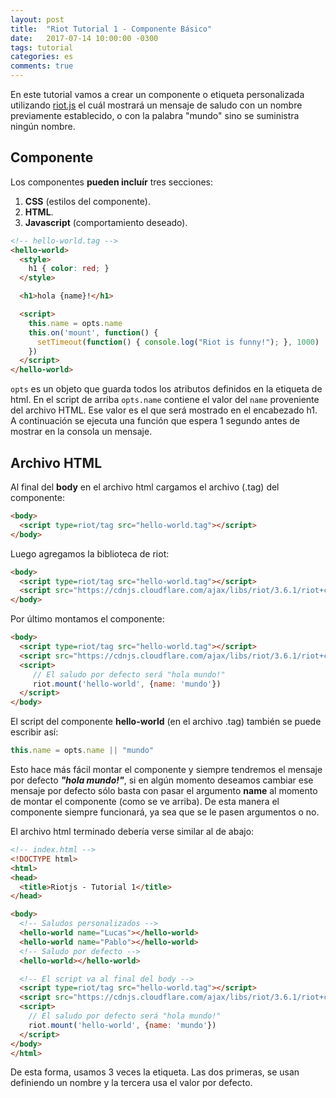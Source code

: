 ```yaml
---
layout: post
title:  "Riot Tutorial 1 - Componente Básico"
date:   2017-07-14 10:00:00 -0300
tags: tutorial
categories: es
comments: true
---
```


En este tutorial vamos a crear un componente o etiqueta personalizada
utilizando [riot.js](http://riotjs.com/) el cuál mostrará un mensaje de saludo
con un nombre previamente establecido, o con la palabra "mundo" sino se
suministra ningún nombre.

## Componente

Los componentes **pueden incluír** tres secciones:

1. **CSS** (estilos del componente).
2. **HTML**.
3. **Javascript** (comportamiento deseado).


```html
<!-- hello-world.tag -->
<hello-world>
  <style>
    h1 { color: red; }
  </style>

  <h1>hola {name}!</h1>

  <script>
    this.name = opts.name
    this.on('mount', function() {
      setTimeout(function() { console.log("Riot is funny!"); }, 1000)
    })
  </script>
</hello-world>
```

`opts` es un objeto que guarda todos los atributos definidos en la etiqueta de
html. En el script de arriba `opts.name` contiene el valor del `name`
proveniente del archivo HTML. Ese valor es el que será mostrado en el
encabezado h1. A continuación se ejecuta una función que espera 1 segundo antes
de mostrar en la consola un mensaje.

## Archivo HTML

Al final del **body** en el archivo html cargamos el archivo (.tag) del componente:

```html
<body>
  <script type=riot/tag src="hello-world.tag"></script>
</body>
```

Luego agregamos la biblioteca de riot:

```html
<body>
  <script type=riot/tag src="hello-world.tag"></script>
  <script src="https://cdnjs.cloudflare.com/ajax/libs/riot/3.6.1/riot+compiler.min.js"></script>
</body>
```

Por último montamos el componente:

```html
<body>
  <script type=riot/tag src="hello-world.tag"></script>
  <script src="https://cdnjs.cloudflare.com/ajax/libs/riot/3.6.1/riot+compiler.min.js"></script>
  <script>
     // El saludo por defecto será "hola mundo!"
     riot.mount('hello-world', {name: 'mundo'})
  </script>
</body>
```

El script del componente **hello-world** (en el archivo .tag) también se puede escribir así:

```js
this.name = opts.name || "mundo"
```

Esto hace más fácil montar el componente y siempre tendremos el mensaje por
defecto **_"hola mundo!"_**, si en algún momento deseamos cambiar ese mensaje
por defecto sólo basta con pasar el argumento **name** al momento de montar el
componente (como se ve arriba). De esta manera el componente siempre
funcionará, ya sea que se le pasen argumentos o no.

El archivo html terminado debería verse similar al de abajo:

```html
<!-- index.html -->
<!DOCTYPE html>
<html>
<head>
  <title>Riotjs - Tutorial 1</title>
</head>

<body>
  <!-- Saludos personalizados -->
  <hello-world name="Lucas"></hello-world>
  <hello-world name="Pablo"></hello-world>
  <!-- Saludo por defecto -->
  <hello-world></hello-world>

  <!-- El script va al final del body -->
  <script type=riot/tag src="hello-world.tag"></script>
  <script src="https://cdnjs.cloudflare.com/ajax/libs/riot/3.6.1/riot+compiler.min.js"></script>
  <script>
    // El saludo por defecto será "hola mundo!"
    riot.mount('hello-world', {name: 'mundo'})
  </script>
</body>
</html>
```

De esta forma, usamos 3 veces la etiqueta. Las dos primeras, se usan definiendo
un nombre y la tercera usa el valor por defecto.
